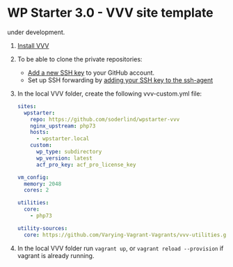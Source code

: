 # WP Starter 3.0 - VVV site template

under development.

1) [Install VVV](https://varyingvagrantvagrants.org/docs/en-US/installation/)

2) To be able to clone the private repositories:
	- [Add a new SSH key](https://help.github.com/articles/adding-a-new-ssh-key-to-your-github-account/) to your GitHub account.
	- Set up SSH forwarding by [adding your SSH key to the ssh-agent](https://help.github.com/articles/generating-a-new-ssh-key-and-adding-it-to-the-ssh-agent/#adding-your-ssh-key-to-the-ssh-agent)

3) In the local VVV folder, create the following vvv-custom.yml file:

	```yml
	sites:
	  wpstarter:
	    repo: https://github.com/soderlind/wpstarter-vvv
	    nginx_upstream: php73
	    hosts:
	      - wpstarter.local
	    custom:
	      wp_type: subdirectory
	      wp_version: latest
	      acf_pro_key: acf_pro_license_key

	vm_config:
	  memory: 2048
	  cores: 2

	utilities:
	  core:
	    - php73

	utility-sources:
	  core: https://github.com/Varying-Vagrant-Vagrants/vvv-utilities.git
	```

4) In the local VVV folder run `vagrant up`, or `vagrant reload --provision` if vagrant is already running.
